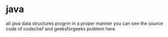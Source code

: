 # java
all java data structures progrm in a proper manner 
you can see the source code of codechef and geeksforgeeks problem here 
